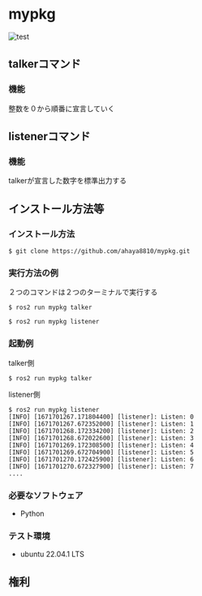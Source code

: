 # mypkg

![test](https://github.com/ahaya8810/mypkg/actions/workflows/test.yml/badge.svg)


## talkerコマンド

### 機能

整数を０から順番に宣言していく

## listenerコマンド

### 機能

talkerが宣言した数字を標準出力する

## インストール方法等

### インストール方法
```
$ git clone https://github.com/ahaya8810/mypkg.git
```
### 実行方法の例

２つのコマンドは２つのターミナルで実行する

```
$ ros2 run mypkg talker
```
```
$ ros2 run mypkg listener
```
### 起動例
talker側
```
$ ros2 run mypkg talker
```
listener側
```
$ ros2 run mypkg listener
[INFO] [1671701267.171804400] [listener]: Listen: 0
[INFO] [1671701267.672352000] [listener]: Listen: 1
[INFO] [1671701268.172334200] [listener]: Listen: 2
[INFO] [1671701268.672022600] [listener]: Listen: 3
[INFO] [1671701269.172308500] [listener]: Listen: 4
[INFO] [1671701269.672704900] [listener]: Listen: 5
[INFO] [1671701270.172425900] [listener]: Listen: 6
[INFO] [1671701270.672327900] [listener]: Listen: 7
....
```
### 必要なソフトウェア
* Python 
### テスト環境
* ubuntu 22.04.1 LTS

## 権利
